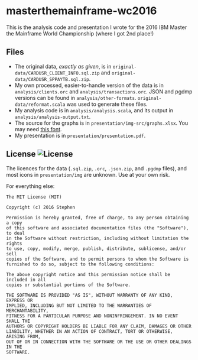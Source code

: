 masterthemainframe-wc2016
=========================

This is the analysis code and presentation I wrote for the 2016 IBM Master the
Mainframe World Championship (where I got 2nd place!)

Files
-----

* The original data, _exactly as given_, is in
`original-data/CARDUSR_CLIENT_INFO.sql.zip` and
`original-data/CARDUSR_SPPAYTB.sql.zip`.
* My own processed, easier-to-handle version of the data is in
`analysis/clients.orc` and `analysis/transactions.orc`. JSON and pgdmp versions
can be found in `analysis/other-formats`. `original-data/reformat.scala` was
used to generate these files.
* My analysis code is in `analysis/analysis.scala`, and its output in
`analysis/analysis-output.txt`.
* The source for the graphs is in `presentation/img-src/graphs.xlsx`. You may
need [this font](https://sourceforge.net/projects/cm-unicode/).
* My presentation is in `presentation/presentation.pdf`.

License ![License](http://img.shields.io/:license-mit-blue.svg)
-------

The licences for the data (`.sql.zip`, `.orc`, `.json.zip`, and `.pgdmp` files),
and most icons in `presentation/img` are unknown. Use at your own risk.

For everything else:

    The MIT License (MIT)

    Copyright (c) 2016 Stephen

    Permission is hereby granted, free of charge, to any person obtaining a copy
    of this software and associated documentation files (the "Software"), to deal
    in the Software without restriction, including without limitation the rights
    to use, copy, modify, merge, publish, distribute, sublicense, and/or sell
    copies of the Software, and to permit persons to whom the Software is
    furnished to do so, subject to the following conditions:

    The above copyright notice and this permission notice shall be included in all
    copies or substantial portions of the Software.

    THE SOFTWARE IS PROVIDED "AS IS", WITHOUT WARRANTY OF ANY KIND, EXPRESS OR
    IMPLIED, INCLUDING BUT NOT LIMITED TO THE WARRANTIES OF MERCHANTABILITY,
    FITNESS FOR A PARTICULAR PURPOSE AND NONINFRINGEMENT. IN NO EVENT SHALL THE
    AUTHORS OR COPYRIGHT HOLDERS BE LIABLE FOR ANY CLAIM, DAMAGES OR OTHER
    LIABILITY, WHETHER IN AN ACTION OF CONTRACT, TORT OR OTHERWISE, ARISING FROM,
    OUT OF OR IN CONNECTION WITH THE SOFTWARE OR THE USE OR OTHER DEALINGS IN THE
    SOFTWARE.
